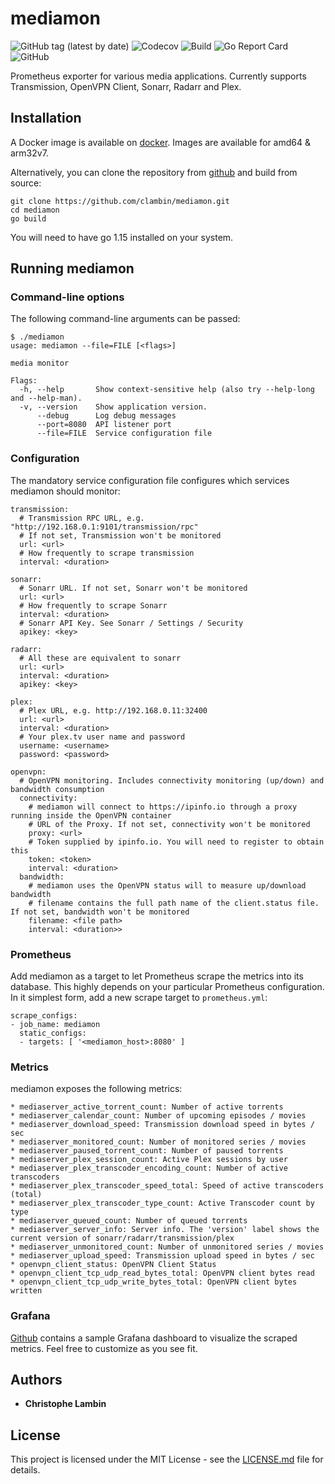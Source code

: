 # mediamon
![GitHub tag (latest by date)](https://img.shields.io/github/v/tag/clambin/mediamon?color=green&label=Release&style=plastic)
![Codecov](https://img.shields.io/codecov/c/gh/clambin/mediamon?style=plastic)
![Build](https://github.com/clambin/mediamon/workflows/Build/badge.svg)
![Go Report Card](https://goreportcard.com/badge/github.com/clambin/mediamon)
![GitHub](https://img.shields.io/github/license/clambin/mediamon?style=plastic)

Prometheus exporter for various media applications.  Currently supports Transmission, OpenVPN Client, Sonarr, Radarr and Plex.

## Installation

A Docker image is available on [docker](https://hub.docker.com/r/clambin/github.com/clambin/mediamon).  Images are available for amd64 & arm32v7.

Alternatively, you can clone the repository from [github](https://github.com/clambin/mediamon) and build from source:

```
git clone https://github.com/clambin/mediamon.git
cd mediamon
go build
```

You will need to have go 1.15 installed on your system.

## Running mediamon
### Command-line options

The following command-line arguments can be passed:

```
$ ./mediamon
usage: mediamon --file=FILE [<flags>]

media monitor

Flags:
  -h, --help       Show context-sensitive help (also try --help-long and --help-man).
  -v, --version    Show application version.
      --debug      Log debug messages
      --port=8080  API listener port
      --file=FILE  Service configuration file
```

### Configuration

The mandatory service configuration file configures which services mediamon should monitor:

```
transmission:
  # Transmission RPC URL, e.g. "http://192.168.0.1:9101/transmission/rpc"
  # If not set, Transmission won't be monitored
  url: <url>
  # How frequently to scrape transmission
  interval: <duration>

sonarr:
  # Sonarr URL. If not set, Sonarr won't be monitored
  url: <url>
  # How frequently to scrape Sonarr
  interval: <duration>
  # Sonarr API Key. See Sonarr / Settings / Security
  apikey: <key>

radarr:
  # All these are equivalent to sonarr
  url: <url>
  interval: <duration>
  apikey: <key>

plex:
  # Plex URL, e.g. http://192.168.0.11:32400 
  url: <url> 
  interval: <duration>
  # Your plex.tv user name and password
  username: <username>
  password: <password>

openvpn:
  # OpenVPN monitoring. Includes connectivity monitoring (up/down) and bandwidth consumption
  connectivity:
    # mediamon will connect to https://ipinfo.io through a proxy running inside the OpenVPN container
    # URL of the Proxy. If not set, connectivity won't be monitored
    proxy: <url>
    # Token supplied by ipinfo.io. You will need to register to obtain this
    token: <token>
    interval: <duration>
  bandwidth:
    # mediamon uses the OpenVPN status will to measure up/download bandwidth
    # filename contains the full path name of the client.status file. If not set, bandwidth won't be monitored
    filename: <file path>
    interval: <duration>>
```

### Prometheus

Add mediamon as a target to let Prometheus scrape the metrics into its database.
This highly depends on your particular Prometheus configuration. In it simplest form, add a new scrape target to `prometheus.yml`:

```
scrape_configs:
- job_name: mediamon
  static_configs:
  - targets: [ '<mediamon_host>:8080' ]
```


### Metrics

mediamon exposes the following metrics:

```
* mediaserver_active_torrent_count: Number of active torrents
* mediaserver_calendar_count: Number of upcoming episodes / movies
* mediaserver_download_speed: Transmission download speed in bytes / sec
* mediaserver_monitored_count: Number of monitored series / movies
* mediaserver_paused_torrent_count: Number of paused torrents
* mediaserver_plex_session_count: Active Plex sessions by user
* mediaserver_plex_transcoder_encoding_count: Number of active transcoders
* mediaserver_plex_transcoder_speed_total: Speed of active transcoders (total)
* mediaserver_plex_transcoder_type_count: Active Transcoder count by type
* mediaserver_queued_count: Number of queued torrents
* mediaserver_server_info: Server info. The 'version' label shows the current version of sonarr/radarr/transmission/plex
* mediaserver_unmonitored_count: Number of unmonitored series / movies
* mediaserver_upload_speed: Transmission upload speed in bytes / sec
* openvpn_client_status: OpenVPN Client Status
* openvpn_client_tcp_udp_read_bytes_total: OpenVPN client bytes read
* openvpn_client_tcp_udp_write_bytes_total: OpenVPN client bytes written
```

### Grafana

[Github](https://github.com/clambin/mediamon/tree/master/assets/grafana/dashboards) contains a sample Grafana dashboard to visualize the scraped metrics.
Feel free to customize as you see fit.

## Authors

* **Christophe Lambin**

## License

This project is licensed under the MIT License - see the [LICENSE.md](LICENSE.md) file for details.